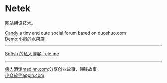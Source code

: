 # Netek
网站架设技术。

[Candy](https://github.com/guo-yu/candy) a tiny and cute social forum based on duoshuo.com     
[Demo:小闷的水果店](http://appled.cc/)  
***

[Sofish 的私人博客--ele.me](http://sofi.sh)

***
[疯人酒馆madinn.com](http://madinn.com):分享创业故事，赚钱故事。     
[小众软件appin.com](http://appinn.com)  

